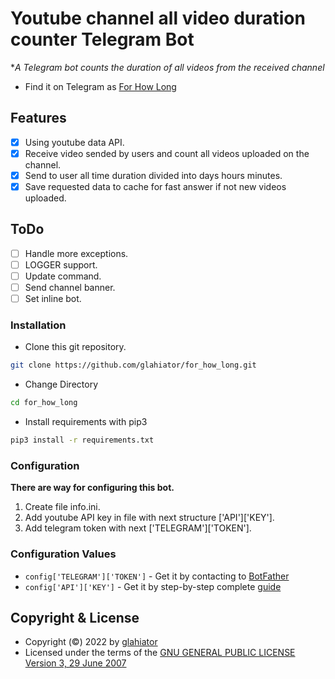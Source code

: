 # Youtube channel all video duration counter Telegram Bot
**A Telegram bot counts the duration of all videos from the received channel*
- Find it on Telegram as [For How Long](https://t.me/for_how_long_bot)

## Features
- [X] Using youtube data API.
- [X] Receive video sended by users and count all videos uploaded on the channel.
- [X] Send to user all time duration divided into days hours minutes.
- [X] Save requested data to cache for fast answer if not new videos uploaded.

## ToDo 
- [ ] Handle more exceptions.
- [ ] LOGGER support.
- [ ] Update command.
- [ ] Send channel banner.
- [ ] Set inline bot.

### Installation
- Clone this git repository.
```sh 
git clone https://github.com/glahiator/for_how_long.git
```
- Change Directory
```sh 
cd for_how_long
```
- Install requirements with pip3
```sh 
pip3 install -r requirements.txt
```

### Configuration
**There are way for configuring this bot.**
1. Create file info.ini.
2. Add youtube API key in file with next structure ['API']['KEY'].
3. Add telegram token with next ['TELEGRAM']['TOKEN'].

### Configuration Values
- `config['TELEGRAM']['TOKEN']` - Get it by contacting to [BotFather](https://t.me/botfather)
- `config['API']['KEY']` - Get it by step-by-step complete [guide](https://developers.google.com/youtube/v3/getting-started)

## Copyright & License
- Copyright (©) 2022 by [glahiator](https://github.com/glahiator)
- Licensed under the terms of the [GNU GENERAL PUBLIC LICENSE Version 3, 29 June 2007](./LICENSE)

